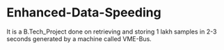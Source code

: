 # Enhanced-Data-Speeding

It is a B.Tech_Project done on retrieving and storing 1 lakh samples in 2-3 seconds generated by a machine called VME-Bus.
